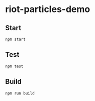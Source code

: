 # riot-particles-demo



## Start

```
npm start
```

## Test

```
npm test
```

## Build

```
npm run build
```